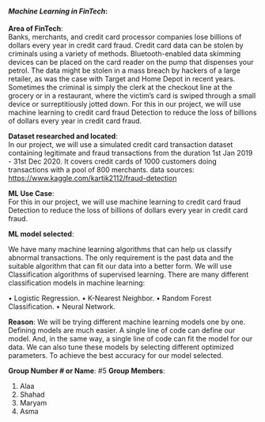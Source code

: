 
#### *Machine Learning in FinTech*:  


**Area of FinTech**:  
Banks, merchants, and credit card processor companies lose billions of dollars every year in credit card fraud. Credit card data can be stolen by criminals using a variety of methods. Bluetooth-enabled data skimming devices can be placed on the card reader on the pump that dispenses your petrol. The data might be stolen in a mass breach by hackers of a large retailer, as was the case with Target and Home Depot in recent years. Sometimes the criminal is simply the clerk at the checkout line at the grocery or in a restaurant, where the victim’s card is swiped through a small device or surreptitiously jotted down.
For this in our project, we will use machine learning to credit card fraud Detection to reduce the loss of billions of dollars every year in credit card fraud.

**Dataset researched and located**:  
 In our project, we will use a simulated credit card transaction dataset containing legitimate and fraud transactions from the duration 1st Jan 2019 - 31st Dec 2020. It covers credit cards of 1000 customers doing transactions with a pool of 800 merchants.
data sources: https://www.kaggle.com/kartik2112/fraud-detection

**ML Use Case**:  
For this in our project, we will use machine learning to credit card fraud Detection to reduce the loss of billions of dollars every year in credit card fraud.

**ML model selected**:  

We have many machine learning algorithms that can help us classify abnormal transactions. The only requirement is the past data and the suitable algorithm that can fit our data into a better form.
We will use Classification algorithms of supervised learning. 
There are many different classification models in machine learning: 

• Logistic Regression. 
• K-Nearest Neighbor. 
• Random Forest Classification. 
• Neural Network.


**Reason**: 
We will be trying different machine learning models one by one. Defining models are much easier. A single line of code can define our model. And, in the same way, a single line of code can fit the model for our data.
We can also tune these models by selecting different optimized parameters. To achieve the best accuracy for our model selected.



**Group Number # or Name**: 
#5
**Group Members**: 
1. Alaa
2. Shahad
3. Maryam
4. Asma
